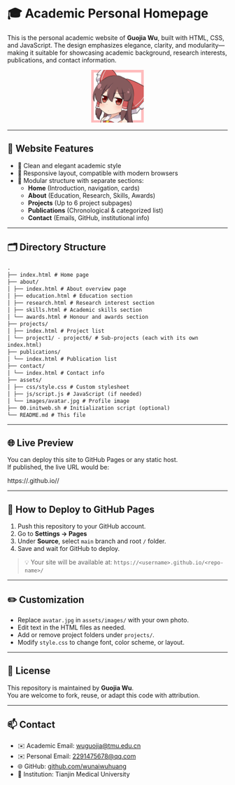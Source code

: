 # 🎓 Academic Personal Homepage

This is the personal academic website of **Guojia Wu**, built with HTML, CSS, and JavaScript. The design emphasizes elegance, clarity, and modularity—making it suitable for showcasing academic background, research interests, publications, and contact information.

<p align="center">
  <img src="assets/images/avatar.jpg" width="120" alt="Avatar" />
</p>

---

## 📌 Website Features

- 🔹 Clean and elegant academic style
- 🔹 Responsive layout, compatible with modern browsers
- 🔹 Modular structure with separate sections:
  - **Home** (Introduction, navigation, cards)
  - **About** (Education, Research, Skills, Awards)
  - **Projects** (Up to 6 project subpages)
  - **Publications** (Chronological & categorized list)
  - **Contact** (Emails, GitHub, institutional info)

---

## 🗂️ Directory Structure
```text
.
├── index.html # Home page
├── about/
│ ├── index.html # About overview page
│ ├── education.html # Education section
│ ├── research.html # Research interest section
│ ├── skills.html # Academic skills section
│ └── awards.html # Honour and awards section
├── projects/
│ ├── index.html # Project list
│ └── project1/ - project6/ # Sub-projects (each with its own index.html)
├── publications/
│ └── index.html # Publication list
├── contact/
│ └── index.html # Contact info
├── assets/
│ ├── css/style.css # Custom stylesheet
│ ├── js/script.js # JavaScript (if needed)
│ └── images/avatar.jpg # Profile image
├── 00.initweb.sh # Initialization script (optional)
└── README.md # This file
```
---

## 🌐 Live Preview

You can deploy this site to GitHub Pages or any static host.  
If published, the live URL would be:

https://<your-github-username>.github.io/<repository-name>/


---

## 🚀 How to Deploy to GitHub Pages

1. Push this repository to your GitHub account.
2. Go to **Settings → Pages**
3. Under **Source**, select `main` branch and root `/` folder.
4. Save and wait for GitHub to deploy.

> 💡 Your site will be available at:
> `https://<username>.github.io/<repo-name>/`

---

## ✏️ Customization

- Replace `avatar.jpg` in `assets/images/` with your own photo.
- Edit text in the HTML files as needed.
- Add or remove project folders under `projects/`.
- Modify `style.css` to change font, color scheme, or layout.

---

## 📄 License

This repository is maintained by **Guojia Wu**.  
You are welcome to fork, reuse, or adapt this code with attribution.

---

## 📫 Contact

- ✉️ Academic Email: [wuguojia@tmu.edu.cn](mailto:wuguojia@tmu.edu.cn)  
- ✉️ Personal Email: [2291475678@qq.com](mailto:2291475678@qq.com)  
- 🌐 GitHub: [github.com/wunaiwuhuang](https://github.com/wunaiwuhuang)  
- 🏫 Institution: Tianjin Medical University  


